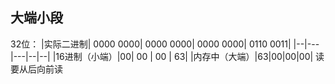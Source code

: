 ## 大端小段
32位：
|实际二进制| 0000 0000| 0000 0000| 0000 0000| 0110 0011|
|--|---|---|--|--|
|16进制（小端）|00|    00 |  00 | 63|
|内存中（大端）|63|00|00|00|
读要从后向前读